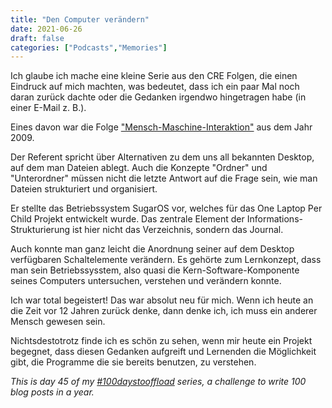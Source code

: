 ```yaml
---
title: "Den Computer verändern"
date: 2021-06-26
draft: false
categories: ["Podcasts","Memories"]
---
```

Ich glaube ich mache eine kleine Serie aus den CRE Folgen, die einen Eindruck auf mich machten, was bedeutet, dass ich ein paar Mal noch daran zurück dachte oder die Gedanken irgendwo hingetragen habe (in einer E-Mail z. B.).

Eines davon war die Folge ["Mensch-Maschine-Interaktion"](https://cre.fm/cre131-mensch-maschine-interaktion) aus dem Jahr 2009.

Der Referent spricht über Alternativen zu dem uns all bekannten Desktop, auf dem man Dateien ablegt. Auch die Konzepte "Ordner" und "Unterordner" müssen nicht die letzte Antwort auf die Frage sein, wie man Dateien strukturiert und organisiert.

Er stellte das Betriebssystem SugarOS vor, welches für das One Laptop Per Child Projekt entwickelt wurde. Das zentrale Element der Informations-Strukturierung ist hier nicht das Verzeichnis, sondern das Journal.

Auch konnte man ganz leicht die Anordnung seiner auf dem Desktop verfügbaren Schaltelemente verändern. Es gehörte zum Lernkonzept, dass man sein Betriebssysstem, also quasi die Kern-Software-Komponente seines Computers untersuchen, verstehen und verändern konnte.

Ich war total begeistert! Das war absolut neu für mich. Wenn ich heute an die Zeit vor 12 Jahren zurück denke, dann denke ich, ich muss ein anderer Mensch gewesen sein.

Nichtsdestotrotz finde ich es schön zu sehen, wenn mir heute ein Projekt begegnet, dass diesen Gedanken aufgreift und Lernenden die Möglichkeit gibt, die Programme die sie bereits benutzen, zu verstehen.

_This is day 45 of my [#100daystooffload](https://100daystooffload.com/) series, a challenge to write 100 blog posts in a year._
